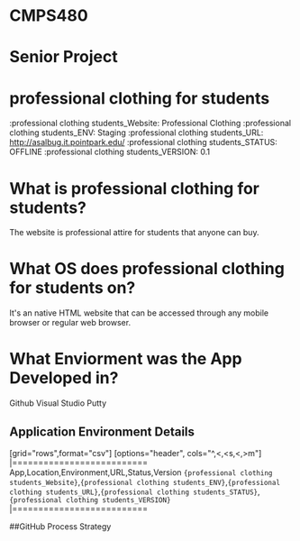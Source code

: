 # CMPS480
# Senior Project
# professional clothing for students



:professional clothing students_Website: Professional Clothing
:professional clothing students_ENV: Staging
:professional clothing students_URL: http://asalbug.it.pointpark.edu/
:professional clothing students_STATUS: OFFLINE
:professional clothing students_VERSION: 0.1

# What is professional clothing for students?
The website is professional attire for students that anyone can buy.

# What OS does professional clothing for students on?
It's an native HTML website that can be accessed through any mobile browser or regular web browser.


# What Enviorment was the App Developed in?
 Github
 Visual Studio
 Putty 





## Application Environment Details

[grid="rows",format="csv"]
[options="header", cols="^,<,<s,<,>m"]
|==========================
App,Location,Environment,URL,Status,Version
`{professional clothing students_Website}`,`{professional clothing students_ENV}`,`{professional clothing students_URL}`,`{professional clothing students_STATUS}`,`{professional clothing students_VERSION}`
|==========================


##GitHub Process Strategy 

